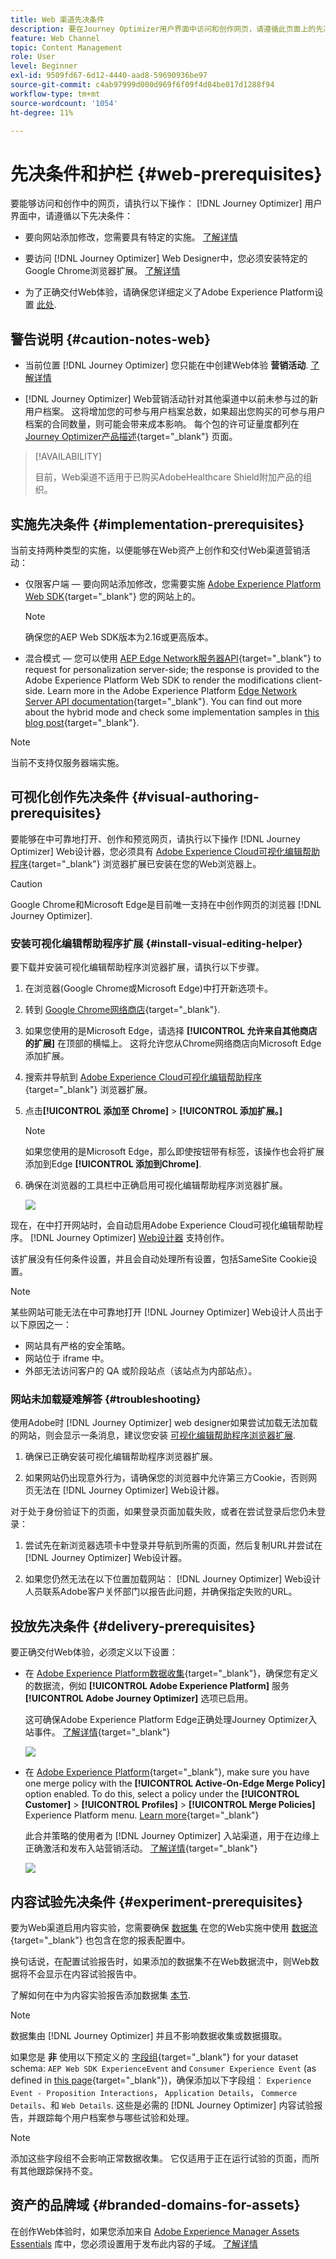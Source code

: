 ```yaml
---
title: Web 渠道先决条件
description: 要在Journey Optimizer用户界面中访问和创作网页，请遵循此页面上的先决条件
feature: Web Channel
topic: Content Management
role: User
level: Beginner
exl-id: 9509fd67-6d12-4440-aad8-59690936be97
source-git-commit: c4ab97999d000d969f6f09f4d84be017d1288f94
workflow-type: tm+mt
source-wordcount: '1054'
ht-degree: 11%

---
```


# 先决条件和护栏 {#web-prerequisites}

要能够访问和创作中的网页，请执行以下操作： [!DNL Journey Optimizer] 用户界面中，请遵循以下先决条件：

* 要向网站添加修改，您需要具有特定的实施。 [了解详情](#implementation-prerequisites)

* 要访问 [!DNL Journey Optimizer] Web Designer中，您必须安装特定的Google Chrome浏览器扩展。 [了解详情](#visual-authoring-prerequesites)

* 为了正确交付Web体验，请确保您详细定义了Adobe Experience Platform设置 [此处](#delivery-prerequisites).

## 警告说明 {#caution-notes-web}

* 当前位置 [!DNL Journey Optimizer] 您只能在中创建Web体验 **营销活动**. [了解详情](../campaigns/create-campaign.md#configure)

* [!DNL Journey Optimizer] Web营销活动针对其他渠道中以前未参与过的新用户档案。 这将增加您的可参与用户档案总数，如果超出您购买的可参与用户档案的合同数量，则可能会带来成本影响。 每个包的许可证量度都列在 [Journey Optimizer产品描述](https://helpx.adobe.com/cn/legal/product-descriptions/adobe-journey-optimizer.html){target="_blank"} 页面。


>[!AVAILABILITY]
>
>目前，Web渠道不适用于已购买AdobeHealthcare Shield附加产品的组织。
>

## 实施先决条件 {#implementation-prerequisites}

当前支持两种类型的实施，以便能够在Web资产上创作和交付Web渠道营销活动：

* 仅限客户端 — 要向网站添加修改，您需要实施 [Adobe Experience Platform Web SDK](https://experienceleague.adobe.com/docs/platform-learn/implement-web-sdk/overview.html?lang=zh-Hans){target="_blank"} 您的网站上的。

  >[!NOTE]
  >
  >确保您的AEP Web SDK版本为2.16或更高版本。

* 混合模式 — 您可以使用 [AEP Edge Network服务器API](https://experienceleague.adobe.com/docs/experience-platform/edge-network-server-api/data-collection/interactive-data-collection.html){target="_blank"} to request for personalization server-side; the response is provided to the Adobe Experience Platform Web SDK to render the modifications client-side. Learn more in the Adobe Experience Platform [Edge Network Server API documentation](https://experienceleague.adobe.com/docs/experience-platform/edge-network-server-api/overview.html?lang=zh-Hans){target="_blank"}. You can find out more about the hybrid mode and check some implementation samples in [this blog post](https://blog.developer.adobe.com/hybrid-personalization-in-the-adobe-experience-platform-web-sdk-6a1bb674bf41){target="_blank"}.

>[!NOTE]
>
>当前不支持仅服务器端实施。

<!--If the Adobe Experience Platform Web SDK is not yet implemented on the website, a message displays in the web designer suggesting that you install the Visual Editing Helper browser extension and implement the [Web SDK](https://experienceleague.adobe.com/docs/platform-learn/implement-web-sdk/overview.html){target="_blank"}.-->

## 可视化创作先决条件 {#visual-authoring-prerequisites}

<!--In order to rapidly author and preview your web experiences, the Adobe Experience Cloud Visual Editing Helper browser extension for Google Chrome lets you load websites reliably within the Adobe [!DNL Journey Optimizer] web designer.-->

要能够在中可靠地打开、创作和预览网页，请执行以下操作 [!DNL Journey Optimizer] Web设计器，您必须具有 [Adobe Experience Cloud可视化编辑帮助程序](https://chrome.google.com/webstore/detail/adobe-experience-cloud-vi/kgmjjkfjacffaebgpkpcllakjifppnca){target="_blank"} 浏览器扩展已安装在您的Web浏览器上。

>[!CAUTION]
>
>Google Chrome和Microsoft Edge是目前唯一支持在中创作网页的浏览器 [!DNL Journey Optimizer].

### 安装可视化编辑帮助程序扩展 {#install-visual-editing-helper}

要下载并安装可视化编辑帮助程序浏览器扩展，请执行以下步骤。

1. 在浏览器(Google Chrome或Microsoft Edge)中打开新选项卡。

1. 转到 [Google Chrome网络商店](https://chrome.google.com/webstore/category/extensions){target="_blank"}.

1. 如果您使用的是Microsoft Edge，请选择 **[!UICONTROL 允许来自其他商店的扩展]** 在顶部的横幅上。 这将允许您从Chrome网络商店向Microsoft Edge添加扩展。

1. 搜索并导航到 [Adobe Experience Cloud可视化编辑帮助程序](https://chrome.google.com/webstore/detail/adobe-experience-cloud-vi/kgmjjkfjacffaebgpkpcllakjifppnca){target="_blank"} 浏览器扩展。

1. 点击&#x200B;**[!UICONTROL 添加至 Chrome]** > **[!UICONTROL 添加扩展。]**

   >[!NOTE]
   >
   >如果您使用的是Microsoft Edge，那么即使按钮带有标签，该操作也会将扩展添加到Edge **[!UICONTROL 添加到Chrome]**.

1. 确保在浏览器的工具栏中正确启用可视化编辑帮助程序浏览器扩展。

   ![](assets/web-visual-editing-extension-edge.png)

现在，在中打开网站时，会自动启用Adobe Experience Cloud可视化编辑帮助程序。 [!DNL Journey Optimizer] [Web设计器](edit-web-content.md#work-with-web-designer) 支持创作。

该扩展没有任何条件设置，并且会自动处理所有设置，包括SameSite Cookie设置。

>[!NOTE]
>
>某些网站可能无法在中可靠地打开 [!DNL Journey Optimizer] Web设计人员出于以下原因之一：
>
> * 网站具有严格的安全策略。
> * 网站位于 iframe 中。
> * 外部无法访问客户的 QA 或阶段站点（该站点为内部站点）。

### 网站未加载疑难解答 {#troubleshooting}

使用Adobe时 [!DNL Journey Optimizer] web designer如果尝试加载无法加载的网站，则会显示一条消息，建议您安装 [可视化编辑帮助程序浏览器扩展](#install-visual-editing-helper).

1. 确保已正确安装可视化编辑帮助程序浏览器扩展。

1. 如果网站仍出现意外行为，请确保您的浏览器中允许第三方Cookie，否则网页无法在 [!DNL Journey Optimizer] Web设计器。

对于处于身份验证下的页面，如果登录页面加载失败，或者在尝试登录后您仍未登录：

1. 尝试先在新浏览器选项卡中登录并导航到所需的页面，然后复制URL并尝试在 [!DNL Journey Optimizer] Web设计器。

2. 如果您仍然无法在以下位置加载网站： [!DNL Journey Optimizer] Web设计人员联系Adobe客户关怀部门以报告此问题，并确保指定失败的URL。

## 投放先决条件 {#delivery-prerequisites}

要正确交付Web体验，必须定义以下设置：

* 在 [Adobe Experience Platform数据收集](https://experienceleague.adobe.com/docs/experience-platform/edge/datastreams/overview.html?lang=zh-Hans){target="_blank"}，确保您有定义的数据流，例如 **[!UICONTROL Adobe Experience Platform]** 服务 **[!UICONTROL Adobe Journey Optimizer]** 选项已启用。

  这可确保Adobe Experience Platform Edge正确处理Journey Optimizer入站事件。 [了解详情](https://experienceleague.adobe.com/docs/experience-platform/edge/datastreams/configure.html?lang=zh-Hans){target="_blank"}

  ![](assets/web-aep-datastream-ajo.png)

* 在 [Adobe Experience Platform](https://experienceleague.adobe.com/docs/experience-platform/profile/home.html?lang=zh-Hans){target="_blank"}, make sure you have one merge policy with the **[!UICONTROL Active-On-Edge Merge Policy]** option enabled. To do this, select a policy under the **[!UICONTROL Customer]** > **[!UICONTROL Profiles]** > **[!UICONTROL Merge Policies]** Experience Platform menu. [Learn more](https://experienceleague.adobe.com/docs/experience-platform/profile/merge-policies/ui-guide.html#configure){target="_blank"}

  此合并策略的使用者为 [!DNL Journey Optimizer] 入站渠道，用于在边缘上正确激活和发布入站营销活动。 [了解详情](https://experienceleague.adobe.com/docs/experience-platform/profile/merge-policies/ui-guide.html?lang=zh-Hans){target="_blank"}

  ![](assets/web-aep-merge-policy.png)

## 内容试验先决条件 {#experiment-prerequisites}

要为Web渠道启用内容实验，您需要确保 [数据集](../data/get-started-datasets.md) 在您的Web实施中使用 [数据流](https://experienceleague.adobe.com/docs/experience-platform/datastreams/overview.html?lang=zh-Hans){target="_blank"} 也包含在您的报表配置中。

换句话说，在配置试验报告时，如果添加的数据集不在Web数据流中，则Web数据将不会显示在内容试验报告中。

了解如何在中为内容实验报告添加数据集 [本节](../campaigns/reporting-configuration.md#add-datasets).

>[!NOTE]
>
>数据集由 [!DNL Journey Optimizer] 并且不影响数据收集或数据摄取。

如果您是 **非** 使用以下预定义的 [字段组](https://experienceleague.adobe.com/docs/experience-platform/xdm/tutorials/create-schema-ui.html?lang=zh_Hans#field-group){target="_blank"} for your dataset schema: `AEP Web SDK ExperienceEvent` and `Consumer Experience Event` (as defined in [this page](https://experienceleague.adobe.com/docs/platform-learn/implement-web-sdk/initial-configuration/configure-schemas.html#add-field-groups){target="_blank"})，确保添加以下字段组： `Experience Event - Proposition Interactions`， `Application Details`， `Commerce Details`、和 `Web Details`. 这些是必需的 [!DNL Journey Optimizer] 内容试验报告，并跟踪每个用户档案参与哪些试验和处理。

>[!NOTE]
>
>添加这些字段组不会影响正常数据收集。 它仅适用于正在运行试验的页面，而所有其他跟踪保持不变。

## 资产的品牌域 {#branded-domains-for-assets}

在创作Web体验时，如果您添加来自 [Adobe Experience Manager Assets Essentials](../content-management/assets-essentials.md) 库中，您必须设置用于发布此内容的子域。 [了解详情](web-delegated-subdomains.md)
